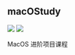 ## macOStudy
![](https://img.shields.io/badge/platform-MacOSX-red.svg)
![](https://img.shields.io/badge/Language-swift4.0-orange.svg)

MacOS 进阶项目课程
 

